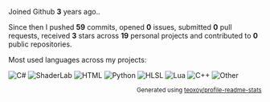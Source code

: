 Joined Github **3** years ago..

Since then I pushed **59** commits, opened **0** issues, submitted **0** pull requests, received **3** stars across **19** personal projects and contributed to **0** public repositories.

Most used languages across my projects:

![C#](https://img.shields.io/static/v1?style=flat-square&label=%E2%A0%80&color=555&labelColor=%23178600&message=C%23%EF%B8%B189%25)
![ShaderLab](https://img.shields.io/static/v1?style=flat-square&label=%E2%A0%80&color=555&labelColor=%23222c37&message=ShaderLab%EF%B8%B16.5%25)
![HTML](https://img.shields.io/static/v1?style=flat-square&label=%E2%A0%80&color=555&labelColor=%23e34c26&message=HTML%EF%B8%B11.1%25)
![Python](https://img.shields.io/static/v1?style=flat-square&label=%E2%A0%80&color=555&labelColor=%233572A5&message=Python%EF%B8%B11%25)
![HLSL](https://img.shields.io/static/v1?style=flat-square&label=%E2%A0%80&color=555&labelColor=%23aace60&message=HLSL%EF%B8%B10.8%25)
![Lua](https://img.shields.io/static/v1?style=flat-square&label=%E2%A0%80&color=555&labelColor=%23000080&message=Lua%EF%B8%B10.5%25)
![C++](https://img.shields.io/static/v1?style=flat-square&label=%E2%A0%80&color=555&labelColor=%23f34b7d&message=C%2B%2B%EF%B8%B10.4%25)
![Other](https://img.shields.io/static/v1?style=flat-square&label=%E2%A0%80&color=555&labelColor=%23ededed&message=Other%EF%B8%B10.2%25)

<p align="right"><sub>Generated using <a href="https://github.com/marketplace/actions/profile-readme-stats">teoxoy/profile-readme-stats</a></sub></p>
